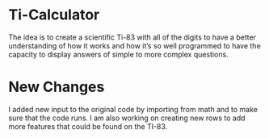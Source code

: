 # Ti-Calculator
The idea is to create a scientific Ti-83 with all of the digits to have a better understanding of how it works and how it’s so well programmed to have the capacity to display answers of simple to more complex questions. 
# New Changes 
I added new input to the original code by importing from math and to make sure that the code runs. I am also working on creating new rows to add more features that could be found on the TI-83.


